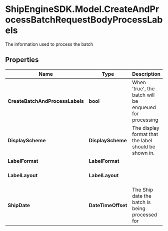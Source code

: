 # ShipEngineSDK.Model.CreateAndProcessBatchRequestBodyProcessLabels
The information used to process the batch

## Properties

Name | Type | Description | Notes
------------ | ------------- | ------------- | -------------
**CreateBatchAndProcessLabels** | **bool** | When &#39;true&#39;, the batch will be enqueued for processing | [optional] 
**DisplayScheme** | **DisplayScheme** | The display format that the label should be shown in. | [optional] 
**LabelFormat** | **LabelFormat** |  | [optional] 
**LabelLayout** | **LabelLayout** |  | [optional] [default to "4x6"]
**ShipDate** | **DateTimeOffset** | The Ship date the batch is being processed for | [optional] 

